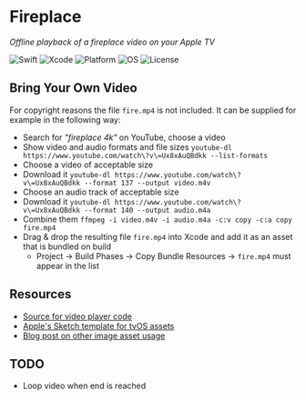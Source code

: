 # Fireplace

*Offline playback of a fireplace video on your Apple TV*

![Swift](https://img.shields.io/badge/swift-5.5-orange.svg)
![Xcode](https://img.shields.io/badge/xcode-13.1-brightgreen.svg)
![Platform](https://img.shields.io/badge/platform-appleTV-lightgrey.svg)
![OS](https://img.shields.io/badge/tvOS-15.0-yellow.svg)
![License](https://img.shields.io/badge/license-MIT-blue.svg)

## Bring Your Own Video

For copyright reasons the file `fire.mp4` is not included. It can be supplied for example in the following way:

- Search for *"fireplace 4k"* on YouTube, choose a video
- Show video and audio formats and file sizes `youtube-dl https://www.youtube.com/watch\?v\=Ux8xAuQBdkk --list-formats`
- Choose a video of acceptable size
- Download it `youtube-dl https://www.youtube.com/watch\?v\=Ux8xAuQBdkk --format 137 --output video.m4v`
- Choose an audio track of acceptable size
- Download it `youtube-dl https://www.youtube.com/watch\?v\=Ux8xAuQBdkk --format 140 --output audio.m4a`
- Combine them `ffmpeg -i video.m4v -i audio.m4a -c:v copy -c:a copy fire.mp4`
- Drag & drop the resulting file `fire.mp4` into Xcode and add it as an asset that is bundled on build
    - Project -> Build Phases -> Copy Bundle Resources -> `fire.mp4` must appear in the list

## Resources

- [Source for video player code](https://stackoverflow.com/questions/25348877/how-to-play-a-local-video-with-swift)
- [Apple's Sketch template for tvOS assets](https://developer.apple.com/design/resources/#tvos-apps)
- [Blog post on other image asset usage](https://support.zype.com/hc/en-us/articles/221132148-Apple-TV-App-Images)

## TODO

- Loop video when end is reached
